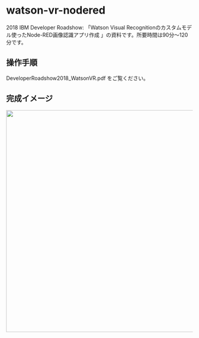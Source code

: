 # watson-vr-nodered
2018 IBM Developer Roadshow: 「Watson Visual Recognitionのカスタムモデル使ったNode-RED画像認識アプリ作成 」の資料です。所要時間は90分〜120分です。

## 操作手順
DeveloperRoadshow2018_WatsonVR.pdf をご覧ください。

## 完成イメージ
<img src="https://5ymxow.by.files.1drv.com/y4meOYLcBfn_R04lXSvPIY6v9HEb70JGTvW_jqW3RUL5omEEk0FvKqEuYfm81zn6znbIojls0zxoCi6U8JvBqqA7WTdc3LwiK1JL_4cRIZFOeA_XY-KAroWt78CR0hKjDL-6Ogz39Z1lZbGvMa9ZsHOc9GcpQs1SKRf_UhbWiY7ey4Kdimf0ysi1qZ_JNQGNkvq7TDj8UQOElaxDAmKCSnu7Q?width=1960&height=1372&cropmode=none" width="600">



